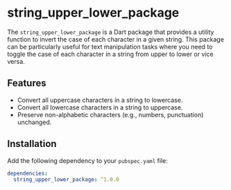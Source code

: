 # string_upper_lower_package

The `string_upper_lower_package` is a Dart package that provides a utility function to invert the case of each character in a given string. This package can be particularly useful for text manipulation tasks where you need to toggle the case of each character in a string from upper to lower or vice versa.

## Features

- Convert all uppercase characters in a string to lowercase.
- Convert all lowercase characters in a string to uppercase.
- Preserve non-alphabetic characters (e.g., numbers, punctuation) unchanged.

## Installation

Add the following dependency to your `pubspec.yaml` file:

```yaml
dependencies:
  string_upper_lower_package: ^1.0.0
